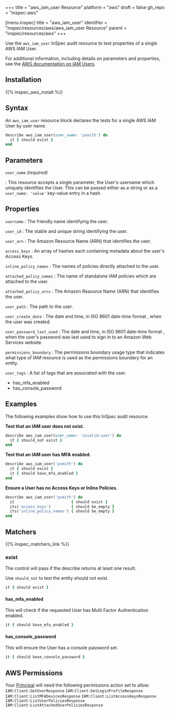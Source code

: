 +++
title = "aws_iam_user Resource"
platform = "aws"
draft = false
gh_repo = "inspec-aws"

[menu.inspec]
title = "aws_iam_user"
identifier = "inspec/resources/aws/aws_iam_user Resource"
parent = "inspec/resources/aws"
+++

Use the `aws_iam_user` InSpec audit resource to test properties of a single AWS IAM User.

For additional information, including details on parameters and properties, see the [AWS documentation on IAM Users](https://docs.aws.amazon.com/IAM/latest/UserGuide/id_users.html).

## Installation

{{% inspec_aws_install %}}

## Syntax

An `aws_iam_user` resource block declares the tests for a single AWS IAM User by user name.

```ruby
describe aws_iam_user(user_name: 'psmith') do
  it { should exist }
end
```

## Parameters

`user_name` _(required)_

: This resource accepts a single parameter, the User's username which uniquely identifies the User.
This can be passed either as a string or as a `user_name: 'value'` key-value entry in a hash.

## Properties

`username`
: The friendly name identifying the user.

`user_id`
: The stable and unique string identifying the user.

`user_arn`
: The Amazon Resource Name (ARN) that identifies the user.

`access_keys`
: An array of hashes each containing metadata about the user's Access Keys.

`inline_policy_names`
: The names of policies directly attached to the user.

`attached_policy_names`
: The name of standalone IAM policies which are attached to the user.

`attached_policy_arns`
: The Amazon Resource Name (ARN) that identifies the user.

`user_path`
: The path to the user.

`user_create_date`
: The date and time, in ISO 8601 date-time format , when the user was created.

`user_password_last_used`
: The date and time, in ISO 8601 date-time format , when the user's password was last used to sign in to an Amazon Web Services website.

`permissions_boundary`
: The permissions boundary usage type that indicates what type of IAM resource is used as the permissions boundary for an entity.

`user_tags`
: A list of tags that are associated with the user.

* has_mfa_enabled
* has_console_password

## Examples

The following examples show how to use this InSpec audit resource.

**Test that an IAM user does not exist.**

```ruby
describe aws_iam_user(user_name: 'invalid-user') do
  it { should_not exist }
end
```

**Test that an IAM user has MFA enabled.**

```ruby
describe aws_iam_user('psmith') do
  it { should exist }
  it { should have_mfa_enabled }
end
```

**Ensure a User has no Access Keys or Inline Policies.**

```ruby
describe aws_iam_user('psmith') do
  it                         { should exist }
  its('access_keys')         { should be_empty }
  its('inline_policy_names') { should be_empty }
end
```

## Matchers

{{% inspec_matchers_link %}}

### exist

The control will pass if the describe returns at least one result.

Use `should_not` to test the entity should not exist.

```ruby
it { should exist }
```

#### has_mfa_enabled

This will check if the requested User has Multi Factor Authentication enabled.

```ruby
it { should have_mfa_enabled }
```


#### has_console_password

This will ensure the User has a console password set.

```ruby
it { should have_console_password }
```

## AWS Permissions

Your [Principal](https://docs.aws.amazon.com/IAM/latest/UserGuide/intro-structure.html#intro-structure-principal) will need the following permissions action set to allow:
`IAM:Client:GetUserResponse`
`IAM:Client:GetLoginProfileResponse`
`IAM:Client:ListMFADevicesResponse`
`IAM:Client:ListAccessKeysResponse`
`IAM:Client:ListUserPoliciesResponse`
`IAM:Client:ListAttachedUserPoliciesResponse`
